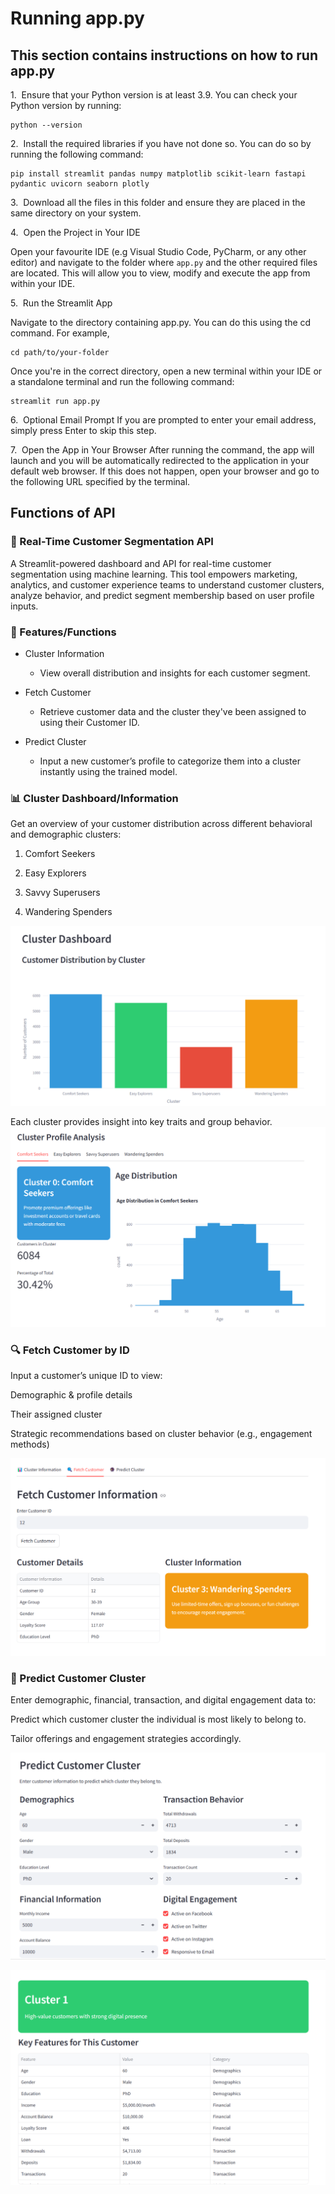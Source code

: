 

# Running app.py
## This section contains instructions on how to run app.py

1.&nbsp; Ensure that your Python version is at least 3.9. You can check your Python version by running:

```
python --version
```

2.&nbsp; Install the required libraries if you have not done so. You can do so by running the following command:

```
pip install streamlit pandas numpy matplotlib scikit-learn fastapi pydantic uvicorn seaborn plotly
```

3.&nbsp; Download all the files in this folder and ensure they are placed in the same directory on your system.

4.&nbsp; Open the Project in Your IDE

Open your favourite IDE (e.g Visual Studio Code, PyCharm, or any other editor) and navigate to the folder where ```app.py``` and the other required files are located. This will allow you to view, modify and execute the app from within your IDE.

5.&nbsp; Run the Streamlit App

Navigate to the directory containing app.py. You can do this using the cd command. For example,

```
cd path/to/your-folder
```

Once you're in the correct directory, open a new terminal within your IDE or a standalone terminal and run the following command:

```
streamlit run app.py
```

6.&nbsp; Optional Email Prompt
If you are prompted to enter your email address, simply press Enter to skip this step.

7.&nbsp; Open the App in Your Browser
After running the command, the app will launch and you will be automatically redirected to the application in your default web browser. If this does not happen, open your browser and go to the following URL specified by the terminal.


## Functions of API

### 🧠  Real-Time Customer Segmentation API
A Streamlit-powered dashboard and API for real-time customer segmentation using machine learning. This tool empowers marketing, analytics, and customer experience teams to understand customer clusters, analyze behavior, and predict segment membership based on user profile inputs.

### 📌 Features/Functions

- Cluster Information
  - View overall distribution and insights for each customer segment.

- Fetch Customer
  - Retrieve customer data and the cluster they've been assigned to using their Customer ID.

- Predict Cluster
  - Input a new customer’s profile to categorize them into a cluster instantly using the trained model.

### 📊 Cluster Dashboard/Information

Get an overview of your customer distribution across different behavioral and demographic clusters:

1. Comfort Seekers

2. Easy Explorers

3. Savvy Superusers

4. Wandering Spenders

![Cluster distribution](Images/cluster_distribution.png)


Each cluster provides insight into key traits and group behavior.
![Cluster analysis](Images/cluster_analysis.png)





### 🔍 Fetch Customer by ID

Input a customer’s unique ID to view:

Demographic & profile details

Their assigned cluster

Strategic recommendations based on cluster behavior (e.g., engagement methods)

![Fetch Customer Info](Images/fetch_customer_info.png)

### 🤖 Predict Customer Cluster

Enter demographic, financial, transaction, and digital engagement data to:

Predict which customer cluster the individual is most likely to belong to.

Tailor offerings and engagement strategies accordingly.

![Real-time segmentation](Images/predict_customer_cluster.png)

![Cluster result](Images/cluster_result.png)
